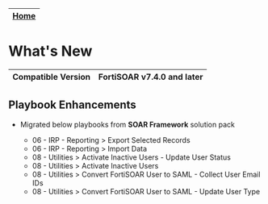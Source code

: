 | [Home](./README.md) |
|----------------------|

# What's New

| Compatible Version | FortiSOAR v7.4.0 and later |
|--------------------|----------------------------|


## Playbook Enhancements
- Migrated below playbooks from **SOAR Framework** solution pack

    - 06 - IRP - Reporting > Export Selected Records
    - 06 - IRP - Reporting > Import Data
    - 08 - Utilities > Activate Inactive Users - Update User Status
    - 08 - Utilities > Activate Inactive Users
    - 08 - Utilities > Convert FortiSOAR User to SAML - Collect User Email IDs
    - 08 - Utilities > Convert FortiSOAR User to SAML - Update User Type